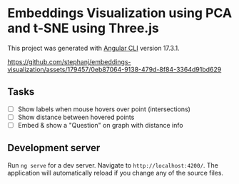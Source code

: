 # Embeddings Visualization using PCA and t-SNE using Three.js

This project was generated with [Angular CLI](https://github.com/angular/angular-cli) version 17.3.1.

https://github.com/stephanj/embeddings-visualization/assets/179457/0eb87064-9138-479d-8f84-3364d91bd629

## Tasks

- [ ] Show labels when mouse hovers over point (intersections)
- [ ] Show distance between hovered points
- [ ] Embed & show a "Question" on graph with distance info

## Development server

Run `ng serve` for a dev server. Navigate to `http://localhost:4200/`. The application will automatically reload if you change any of the source files.

